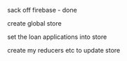sack off firebase - done

create global store

set the loan applications into store

create my reducers etc to update store
